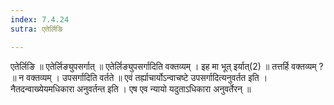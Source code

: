 ```yaml
---
index: 7.4.24
sutra: एतेर्लिङि

---
```

 एतेर्लिङि ॥ एतेर्लिङ्युपसर्गात् ॥ एतेर्लिङ्युपसर्गादिति वक्तव्यम् । इह मा भूत् इर्यात्(2) ॥ तत्तर्हि वक्तव्यम् ? ॥ न वक्तव्यम् । उपसर्गादिति वर्तते ॥ एवं तर्ह्याचार्योऽन्वाचष्टे उपसर्गादित्यनुवर्तत इति । नैतदन्वाख्येयमधिकारा अनुवर्तन्त इति । एष एव न्यायो यदुताऽधिकारा अनुवर्तेरन् ॥ 